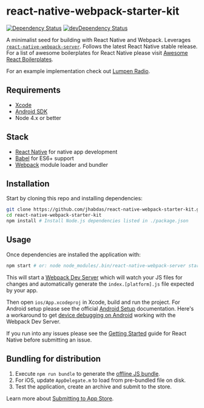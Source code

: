 # react-native-webpack-starter-kit
[![Dependency Status](https://david-dm.org/jhabdas/react-native-webpack-starter-kit.svg)](https://david-dm.org/jhabdas/react-native-webpack-starter-kit)
[![devDependency Status](https://david-dm.org/jhabdas/react-native-webpack-starter-kit/dev-status.svg)](https://david-dm.org/jhabdas/react-native-webpack-starter-kit#info=devDependencies)

A minimalist seed for building with React Native and Webpack. Leverages [`react-native-webpack-server`](https://github.com/mjohnston/react-native-webpack-server). Follows the latest React Native stable release. For a list of awesome boilerplates for React Native please visit [Awesome React Boilerplates](http://habd.as/awesome-react-boilerplates/#react-native).

For an example implementation check out [Lumpen Radio](https://github.com/jhabdas/lumpen-radio).

## Requirements

- [Xcode](https://developer.apple.com/xcode/)
- [Android SDK](https://developer.android.com/sdk/)
- Node 4.x or better

## Stack

- [React Native](http://facebook.github.io/react-native/) for native app development
- [Babel](http://babeljs.io/) for ES6+ support
- [Webpack](https://webpack.github.io/) module loader and bundler

## Installation

Start by cloning this repo and installing dependencies:

```sh
git clone https://github.com/jhabdas/react-native-webpack-starter-kit.git
cd react-native-webpack-starter-kit
npm install # Install Node.js dependencies listed in ./package.json
```

## Usage

Once dependencies are installed the application with:

```sh
npm start # or: node node_modules/.bin/react-native-webpack-server start
```

This will start a [Webpack Dev Server](react-native-webpack-starter-kit) which will watch your JS files for changes and automatically generate the `index.[platform].js` file expected by your app.

Then open `ios/App.xcodeproj` in Xcode, build and run the project. For Android setup please see the official [Android Setup](http://facebook.github.io/react-native/docs/android-setup.html#content) documentation. Here's a workaround to get [device debugging on Android](https://github.com/mjohnston/react-native-webpack-server/issues/65#issuecomment-149597280) working with the Webpack Dev Server.

If you run into any issues please see the [Getting Started](http://facebook.github.io/react-native/docs/getting-started.html) guide for React Native before submitting an issue.

## Bundling for distribution

1. Execute `npm run bundle` to generate the [offline JS bundle](https://facebook.github.io/react-native/docs/running-on-device-ios.html#using-offline-bundle).
2. For iOS, update `AppDelegate.m` to load from pre-bundled file on disk.
3. Test the application, create an archive and submit to the store.

Learn more about [Submitting to App Store](http://habd.as/reflecting-on-react-native-development/#submitting-to-app-store).
